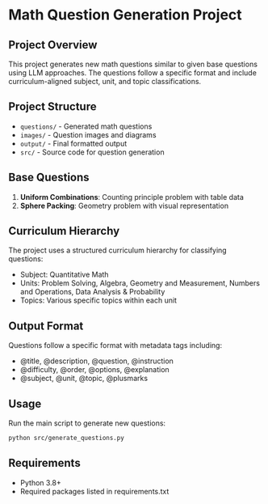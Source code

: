 # Math Question Generation Project

## Project Overview
This project generates new math questions similar to given base questions using LLM approaches. The questions follow a specific format and include curriculum-aligned subject, unit, and topic classifications.

## Project Structure
- `questions/` - Generated math questions
- `images/` - Question images and diagrams
- `output/` - Final formatted output
- `src/` - Source code for question generation

## Base Questions
1. **Uniform Combinations**: Counting principle problem with table data
2. **Sphere Packing**: Geometry problem with visual representation

## Curriculum Hierarchy
The project uses a structured curriculum hierarchy for classifying questions:
- Subject: Quantitative Math
- Units: Problem Solving, Algebra, Geometry and Measurement, Numbers and Operations, Data Analysis & Probability
- Topics: Various specific topics within each unit

## Output Format
Questions follow a specific format with metadata tags including:
- @title, @description, @question, @instruction
- @difficulty, @order, @options, @explanation
- @subject, @unit, @topic, @plusmarks

## Usage
Run the main script to generate new questions:
```bash
python src/generate_questions.py
```

## Requirements
- Python 3.8+
- Required packages listed in requirements.txt 